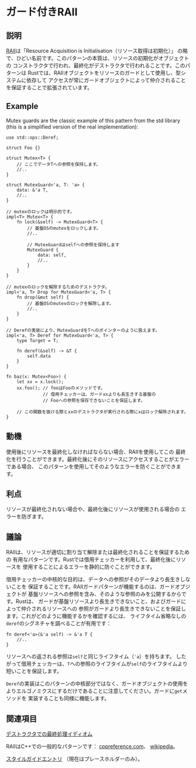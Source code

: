 # ガード付きRAII

## 説明

[RAII][wikipedia]は「Resource Acquisition is Initialisation（リソース取得は初期化）」
の略で、ひどい名前です。このパターンの本質は、リソースの初期化がオブジェクトの
コンストラクタで行われ、最終化がデストラクタで行われることです。このパターンは
Rustでは、RAIIオブジェクトをリソースのガードとして使用し、型システムに依存して
アクセスが常にガードオブジェクトによって仲介されることを保証することで拡張されています。

## Example

Mutex guards are the classic example of this pattern from the std library (this
is a simplified version of the real implementation):

```rust,ignore
use std::ops::Deref;

struct Foo {}

struct Mutex<T> {
    // ここでデータTへの参照を保持します。
    //..
}

struct MutexGuard<'a, T: 'a> {
    data: &'a T,
    //..
}

// mutexのロックは明示的です。
impl<T> Mutex<T> {
    fn lock(&self) -> MutexGuard<T> {
        // 基盤OSのmutexをロックします。
        //..

        // MutexGuardはselfへの参照を保持します
        MutexGuard {
            data: self,
            //..
        }
    }
}

// mutexのロックを解除するためのデストラクタ。
impl<'a, T> Drop for MutexGuard<'a, T> {
    fn drop(&mut self) {
        // 基盤OSのmutexのロックを解除します。
        //..
    }
}

// Derefの実装により、MutexGuardをTへのポインターのように扱えます。
impl<'a, T> Deref for MutexGuard<'a, T> {
    type Target = T;

    fn deref(&self) -> &T {
        self.data
    }
}

fn baz(x: Mutex<Foo>) {
    let xx = x.lock();
    xx.foo(); // fooはFooのメソッドです。
              // 借用チェッカーは、ガードxxよりも長生きする基盤の
              // Fooへの参照を保存できないことを保証します。

    // この関数を抜ける際とxxのデストラクタが実行される際にxはロック解除されます。
}
```

## 動機

使用後にリソースを最終化しなければならない場合、RAIIを使用してこの
最終化を行うことができます。最終化後にそのリソースにアクセスすることがエラーである場合、
このパターンを使用してそのようなエラーを防ぐことができます。

## 利点

リソースが最終化されない場合や、最終化後にリソースが使用される場合の
エラーを防ぎます。

## 議論

RAIIは、リソースが適切に割り当て解除または最終化されることを保証するための
有用なパターンです。Rustでは借用チェッカーを利用して、最終化後にリソースを
使用することによるエラーを静的に防ぐことができます。

借用チェッカーの中核的な目的は、データへの参照がそのデータより長生きしないことを
保証することです。RAIIガードパターンが機能するのは、ガードオブジェクトが
基盤リソースへの参照を含み、そのような参照のみを公開するからです。Rustは、
ガードが基盤リソースより長生きできないこと、およびガードによって仲介されるリソースへの
参照がガードより長生きできないことを保証します。これがどのように機能するかを確認するには、
ライフタイム省略なしの`deref`のシグネチャを調べることが有用です：

```rust,ignore
fn deref<'a>(&'a self) -> &'a T {
    //..
}
```

リソースへの返される参照は`self`と同じライフタイム（`'a`）を持ちます。
したがって借用チェッカーは、`T`への参照のライフタイムが`self`のライフタイムより
短いことを保証します。

`Deref`の実装はこのパターンの中核部分ではなく、ガードオブジェクトの使用を
よりエルゴノミクスにするだけであることに注意してください。ガードに`get`メソッドを
実装することも同様に機能します。

## 関連項目

[デストラクタでの最終処理イディオム](../../idioms/dtor-finally.md)

RAIIはC++での一般的なパターンです：
[cppreference.com](http://en.cppreference.com/w/cpp/language/raii)、
[wikipedia][wikipedia]。

[wikipedia]: https://en.wikipedia.org/wiki/Resource_Acquisition_Is_Initialization

[スタイルガイドエントリ](https://doc.rust-lang.org/1.0.0/style/ownership/raii.html)
（現在はプレースホルダーのみ）。
